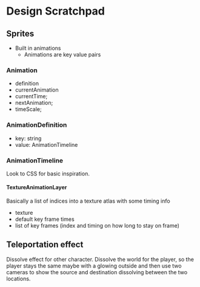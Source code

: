 # Design Scratchpad

## Sprites

- Built in animations
  - Animations are key value pairs

### Animation

- definition
- currentAnimation
- currentTime;
- nextAnimation;
- timeScale;

### AnimationDefinition

- key: string
- value: AnimationTimeline

### AnimationTimeline

Look to CSS for basic inspiration.

#### TextureAnimationLayer

Basically a list of indices into a texture atlas with some timing info

- texture
- default key frame times
- list of key frames (index and timing on how long to stay on frame)

## Teleportation effect

Dissolve effect for other character.
Dissolve the world for the player, so the player stays the same maybe with a glowing outside and then use two cameras to show the source and destination dissolving between the two locations.
